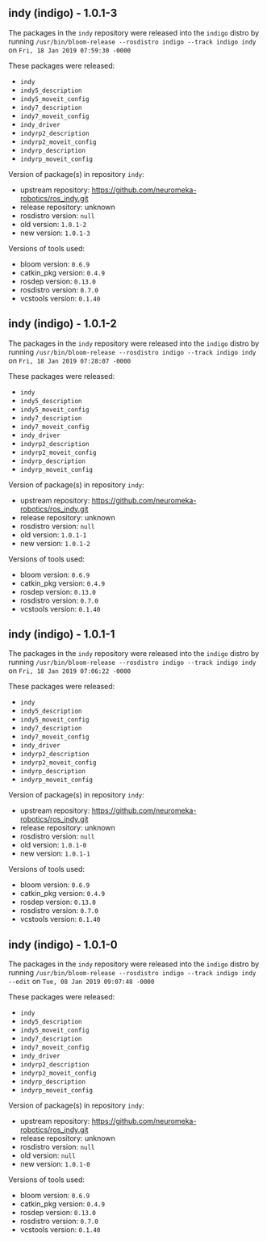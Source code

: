 ## indy (indigo) - 1.0.1-3

The packages in the `indy` repository were released into the `indigo` distro by running `/usr/bin/bloom-release --rosdistro indigo --track indigo indy` on `Fri, 18 Jan 2019 07:59:30 -0000`

These packages were released:
- `indy`
- `indy5_description`
- `indy5_moveit_config`
- `indy7_description`
- `indy7_moveit_config`
- `indy_driver`
- `indyrp2_description`
- `indyrp2_moveit_config`
- `indyrp_description`
- `indyrp_moveit_config`

Version of package(s) in repository `indy`:

- upstream repository: https://github.com/neuromeka-robotics/ros_indy.git
- release repository: unknown
- rosdistro version: `null`
- old version: `1.0.1-2`
- new version: `1.0.1-3`

Versions of tools used:

- bloom version: `0.6.9`
- catkin_pkg version: `0.4.9`
- rosdep version: `0.13.0`
- rosdistro version: `0.7.0`
- vcstools version: `0.1.40`


## indy (indigo) - 1.0.1-2

The packages in the `indy` repository were released into the `indigo` distro by running `/usr/bin/bloom-release --rosdistro indigo --track indigo indy` on `Fri, 18 Jan 2019 07:28:07 -0000`

These packages were released:
- `indy`
- `indy5_description`
- `indy5_moveit_config`
- `indy7_description`
- `indy7_moveit_config`
- `indy_driver`
- `indyrp2_description`
- `indyrp2_moveit_config`
- `indyrp_description`
- `indyrp_moveit_config`

Version of package(s) in repository `indy`:

- upstream repository: https://github.com/neuromeka-robotics/ros_indy.git
- release repository: unknown
- rosdistro version: `null`
- old version: `1.0.1-1`
- new version: `1.0.1-2`

Versions of tools used:

- bloom version: `0.6.9`
- catkin_pkg version: `0.4.9`
- rosdep version: `0.13.0`
- rosdistro version: `0.7.0`
- vcstools version: `0.1.40`


## indy (indigo) - 1.0.1-1

The packages in the `indy` repository were released into the `indigo` distro by running `/usr/bin/bloom-release --rosdistro indigo --track indigo indy` on `Fri, 18 Jan 2019 07:06:22 -0000`

These packages were released:
- `indy`
- `indy5_description`
- `indy5_moveit_config`
- `indy7_description`
- `indy7_moveit_config`
- `indy_driver`
- `indyrp2_description`
- `indyrp2_moveit_config`
- `indyrp_description`
- `indyrp_moveit_config`

Version of package(s) in repository `indy`:

- upstream repository: https://github.com/neuromeka-robotics/ros_indy.git
- release repository: unknown
- rosdistro version: `null`
- old version: `1.0.1-0`
- new version: `1.0.1-1`

Versions of tools used:

- bloom version: `0.6.9`
- catkin_pkg version: `0.4.9`
- rosdep version: `0.13.0`
- rosdistro version: `0.7.0`
- vcstools version: `0.1.40`


## indy (indigo) - 1.0.1-0

The packages in the `indy` repository were released into the `indigo` distro by running `/usr/bin/bloom-release --rosdistro indigo --track indigo indy --edit` on `Tue, 08 Jan 2019 09:07:48 -0000`

These packages were released:
- `indy`
- `indy5_description`
- `indy5_moveit_config`
- `indy7_description`
- `indy7_moveit_config`
- `indy_driver`
- `indyrp2_description`
- `indyrp2_moveit_config`
- `indyrp_description`
- `indyrp_moveit_config`

Version of package(s) in repository `indy`:

- upstream repository: https://github.com/neuromeka-robotics/ros_indy.git
- release repository: unknown
- rosdistro version: `null`
- old version: `null`
- new version: `1.0.1-0`

Versions of tools used:

- bloom version: `0.6.9`
- catkin_pkg version: `0.4.9`
- rosdep version: `0.13.0`
- rosdistro version: `0.7.0`
- vcstools version: `0.1.40`



